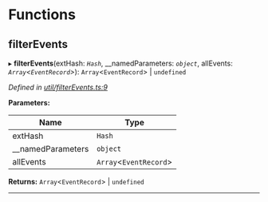 

# Functions

<a id="filterevents"></a>

##  filterEvents

▸ **filterEvents**(extHash: *`Hash`*, __namedParameters: *`object`*, allEvents: *`Array`<`EventRecord`>*):  `Array`<`EventRecord`> &#124; `undefined`

*Defined in [util/filterEvents.ts:9](https://github.com/polkadot-js/api/blob/77a9d8e/packages/api/src/util/filterEvents.ts#L9)*

**Parameters:**

| Name | Type |
| ------ | ------ |
| extHash | `Hash` |
| __namedParameters | `object` |
| allEvents | `Array`<`EventRecord`> |

**Returns:**  `Array`<`EventRecord`> &#124; `undefined`

___

